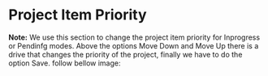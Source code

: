 # Project Item Priority
**Note:**  We use this section to change the project item priority for Inprogress or Pendinfg modes. Above the options Move Down and Move Up there is a drive that changes the priority of the project, finally we have to do the option Save. follow bellow image:


